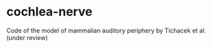 # cochlea-nerve

Code of the model of mammalian auditory periphery by Tichacek et al. (under review)
